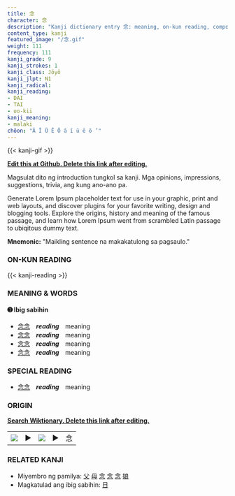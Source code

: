 ```yaml
---
title: 念
character: 念
description: "Kanji dictionary entry 念: meaning, on-kun reading, compounds, origin, related kanji"
content_type: kanji
featured_image: "/念.gif"
weight: 111
frequency: 111
kanji_grade: 9
kanji_strokes: 1
kanji_class: Jōyō
kanji_jlpt: N1
kanji_radical: 
kanji_reading: 
- DAI
- TAI
- oo-kii
kanji_meaning:
- malaki
chōon: "Ā Ī Ū Ē Ō ā ī ū ē ō ’"
---
```

[//]: # (Don't edit the line below. Kanji animated GIF code is automatically generated.)
{{< kanji-gif >}}

[//]: # (Edit below this line.)

**[Edit this at Github. Delete this link after editing.](https://github.com/tim0g/tim/tree/main/content/kanji/念/index.md)**

Magsulat dito ng introduction tungkol sa kanji. Mga opinions, impressions, suggestions, trivia, ang kung ano-ano pa.

Generate Lorem Ipsum placeholder text for use in your graphic, print and web layouts, and discover plugins for your favorite writing, design and blogging tools. Explore the origins, history and meaning of the famous passage, and learn how Lorem Ipsum went from scrambled Latin passage to ubiqitous dummy text.
 
**Mnemonic:** "Maikling sentence na makakatulong sa pagsaulo."

### ON-KUN READING

[//]: # (Don't edit the line below. ON-KUN READING code is automatically generated.)
{{< kanji-reading >}}

### MEANING & WORDS

#### ➊ **Ibig sabihin**
  - [念](../念)[念](../念)　***reading***　meaning
  - [念](../念)[念](../念)　***reading***　meaning
  - [念](../念)[念](../念)　***reading***　meaning
  - [念](../念)[念](../念)　***reading***　meaning

### SPECIAL READING
  - [念](../念)[念](../念)　***reading***　meaning

### ORIGIN

**[Search Wiktionary. Delete this link after editing.](https://wiktionary.org/wiki/念)**
<table class="kanji-table"><tr><td>
<img src="60px-念-bronze.svg.png">
</td><td>▶</td><td>
<img src="60px-念-oracle.svg.png">
</td><td>▶</td>
<td class="kanji-origin">念</td>
</tr></table>

### RELATED KANJI
- Miyembro ng pamilya: [父](../父) [母](../母) [念](../念) [念](../念) [念](../念) [娘](../娘)
- Magkatulad ang ibig sabihin: [日](../日)
